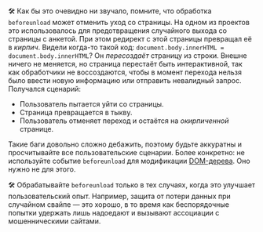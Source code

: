 🛠 Как бы это очевидно ни звучало, помните, что обработка `beforeunload` может отменить уход со страницы. На одном из проектов это использовалось для предотвращения случайного выхода со страницы с анкетой. При этом редирект с этой страницы превращал её в _кирпич_. Видели когда-то такой код: `document.body.innerHTML = document.body.innerHTML`? Он _пересоздаёт_ страницу из строки. Внешне ничего не меняется, но страница перестаёт быть интерактивной, так как обработчики не воссоздаются, чтобы в момент перехода нельзя было ввести новую информацию или отправить невалидный запрос. Получался сценарий:

- Пользователь пытается уйти со страницы.
- Страница превращается в тыкву.
- Пользователь отменяет переход и остаётся на _окирпиченной_ странице.

Такие баги довольно сложно дебажить, поэтому будьте аккуратны и просчитывайте все пользовательские сценарии. Более конкретно: не используйте событие `beforeunload` для модификации [DOM-дерева](/js/dom/). Оно нужно не для этого.

🛠 Обрабатывайте `beforeunload` только в тех случаях, когда это улучшает пользовательский опыт. Например, защита от потери данных при случайном свайпе — это хорошо, в то время как беспорядочные попытки удержать лишь надоедают и вызывают ассоциации с мошенническими сайтами.
